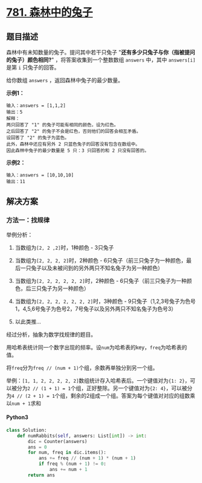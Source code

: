 # [781. 森林中的兔子](https://leetcode.cn/problems/rabbits-in-forest/)

## 题目描述

森林中有未知数量的兔子。提问其中若干只兔子 "**还有多少只兔子与你（指被提问的兔子）颜色相同?**" ，将答案收集到一个整数数组 `answers` 中，其中 `answers[i]` 是第 `i` 只兔子的回答。

给你数组 `answers` ，返回森林中兔子的最少数量。

**示例1：**

```
输入：answers = [1,1,2]
输出：5
解释：
两只回答了 "1" 的兔子可能有相同的颜色，设为红色。 
之后回答了 "2" 的兔子不会是红色，否则他们的回答会相互矛盾。
设回答了 "2" 的兔子为蓝色。 
此外，森林中还应有另外 2 只蓝色兔子的回答没有包含在数组中。 
因此森林中兔子的最少数量是 5 只：3 只回答的和 2 只没有回答的。
```

**示例2：**

```
输入：answers = [10,10,10]
输出：11
```

## 解决方案

### 方法一：找规律

举例分析：

1. 当数组为`[2, 2 ,2]`时，1种颜色 - 3只兔子

2. 当数组为`[2, 2, 2, 2]`时，2种颜色 - 6只兔子（前三只兔子为一种颜色，最后一只兔子以及未被问到的另外两只不知名兔子为另一种颜色）

3. 当数组为`[2, 2, 2, 2, 2, 2]`时，2种颜色 - 6只兔子（前三只兔子为一种颜色，后三只兔子为另一种颜色）

4. 当数组为`[2, 2, 2, 2, 2, 2, 2]`时，3种颜色 - 9只兔子（1,2,3号兔子为色号1，4,5,6号兔子为色号2，7号兔子以及另外两只不知名兔子为色号3）

5. 以此类推...

经过分析，抽象为数学找规律的题目。

用哈希表统计同一个数字出现的频率。设`num`为哈希表的key，`freq`为哈希表的值。

将`freq`分为`freq // (num + 1)`个组，余数再单独分到另一个组。

举例：`[1, 1, 2, 2, 2, 2, 2]`数组统计存入哈希表后。一个键值对为`{1: 2}`，可以被分为`2 // (1 + 1) = 1`个组，正好整除。另一个键值对为`{2: 4}`，可以被分为`4 // (2 + 1) = 1`个组，剩余的2组成一个组。答案为每个键值对对应的组数乘以`num + 1`求和

#### Python3

```python
class Solution:
    def numRabbits(self, answers: List[int]) -> int:
        dic = Counter(answers)
        ans = 0
        for num, freq in dic.items():
            ans += freq // (num + 1) * (num + 1) 
            if freq % (num + 1) != 0:
                ans += num + 1
        return ans
```
